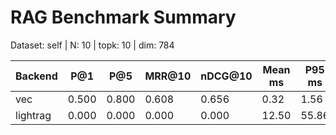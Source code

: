 # RAG Benchmark Summary
Dataset: self | N: 10 | topk: 10 | dim: 784

| Backend | P@1 | P@5 | MRR@10 | nDCG@10 | Mean ms | P95 ms |
|---------|-----|-----|--------|---------|---------|--------|
| vec | 0.500 | 0.800 | 0.608 | 0.656 | 0.32 | 1.56 |
| lightrag | 0.000 | 0.000 | 0.000 | 0.000 | 12.50 | 55.86 |